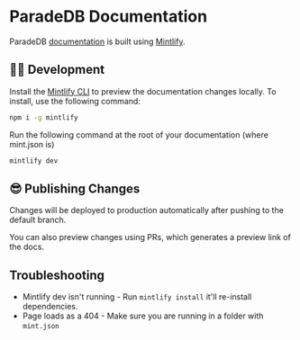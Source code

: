 # ParadeDB Documentation

ParadeDB [documentation](https://docs.paradedb.com) is built using [Mintlify](https://mintlify.com/docs/quickstart).

## 👩‍💻 Development

Install the [Mintlify CLI](https://www.npmjs.com/package/mintlify) to preview
the documentation changes locally. To install, use the following command:

```bash
npm i -g mintlify
```

Run the following command at the root of your documentation (where mint.json is)

```bash
mintlify dev
```

## 😎 Publishing Changes

Changes will be deployed to production automatically after pushing to the default
branch.

You can also preview changes using PRs, which generates a preview link of the docs.

## Troubleshooting

- Mintlify dev isn't running - Run `mintlify install` it'll re-install dependencies.
- Page loads as a 404 - Make sure you are running in a folder with `mint.json`
